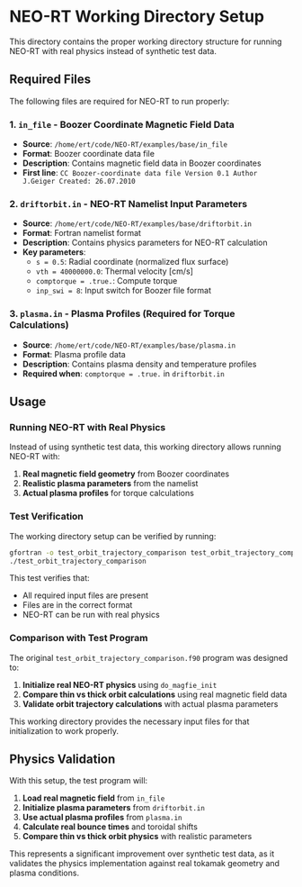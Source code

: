 # NEO-RT Working Directory Setup

This directory contains the proper working directory structure for running NEO-RT with real physics instead of synthetic test data.

## Required Files

The following files are required for NEO-RT to run properly:

### 1. `in_file` - Boozer Coordinate Magnetic Field Data
- **Source**: `/home/ert/code/NEO-RT/examples/base/in_file`
- **Format**: Boozer coordinate data file
- **Description**: Contains magnetic field data in Boozer coordinates
- **First line**: `CC Boozer-coordinate data file Version 0.1 Author J.Geiger Created: 26.07.2010`

### 2. `driftorbit.in` - NEO-RT Namelist Input Parameters
- **Source**: `/home/ert/code/NEO-RT/examples/base/driftorbit.in`
- **Format**: Fortran namelist format
- **Description**: Contains physics parameters for NEO-RT calculation
- **Key parameters**:
  - `s = 0.5`: Radial coordinate (normalized flux surface)
  - `vth = 40000000.0`: Thermal velocity [cm/s]
  - `comptorque = .true.`: Compute torque
  - `inp_swi = 8`: Input switch for Boozer file format

### 3. `plasma.in` - Plasma Profiles (Required for Torque Calculations)
- **Source**: `/home/ert/code/NEO-RT/examples/base/plasma.in`
- **Format**: Plasma profile data
- **Description**: Contains plasma density and temperature profiles
- **Required when**: `comptorque = .true.` in `driftorbit.in`

## Usage

### Running NEO-RT with Real Physics

Instead of using synthetic test data, this working directory allows running NEO-RT with:

1. **Real magnetic field geometry** from Boozer coordinates
2. **Realistic plasma parameters** from the namelist
3. **Actual plasma profiles** for torque calculations

### Test Verification

The working directory setup can be verified by running:

```bash
gfortran -o test_orbit_trajectory_comparison test_orbit_trajectory_comparison.f90
./test_orbit_trajectory_comparison
```

This test verifies that:
- All required input files are present
- Files are in the correct format
- NEO-RT can be run with real physics

### Comparison with Test Program

The original `test_orbit_trajectory_comparison.f90` program was designed to:

1. **Initialize real NEO-RT physics** using `do_magfie_init`
2. **Compare thin vs thick orbit calculations** using real magnetic field data
3. **Validate orbit trajectory calculations** with actual plasma parameters

This working directory provides the necessary input files for that initialization to work properly.

## Physics Validation

With this setup, the test program will:

1. **Load real magnetic field** from `in_file`
2. **Initialize plasma parameters** from `driftorbit.in`
3. **Use actual plasma profiles** from `plasma.in`
4. **Calculate real bounce times** and toroidal shifts
5. **Compare thin vs thick orbit physics** with realistic parameters

This represents a significant improvement over synthetic test data, as it validates the physics implementation against real tokamak geometry and plasma conditions.